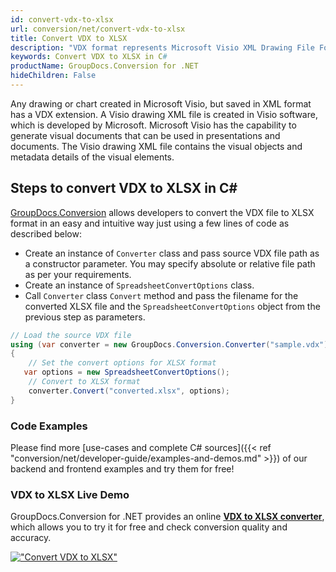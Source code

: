 ```yaml
---
id: convert-vdx-to-xlsx
url: conversion/net/convert-vdx-to-xlsx
title: Convert VDX to XLSX
description: "VDX format represents Microsoft Visio XML Drawing File Format with .vdx extension. Learn how to convert VDX to XLSX file programmatically in C# language using GroupDocs.Conversion for .NET library."
keywords: Convert VDX to XLSX in C#
productName: GroupDocs.Conversion for .NET
hideChildren: False
---
```


Any drawing or chart created in Microsoft Visio, but saved in XML format has a VDX extension. A Visio drawing XML file is created in Visio software, which is developed by Microsoft. Microsoft Visio has the capability to generate visual documents that can be used in presentations and documents. The Visio drawing XML file contains the visual objects and metadata details of the visual elements.

## Steps to convert VDX to XLSX in C#

[GroupDocs.Conversion](https://products.groupdocs.com/conversion/net) allows developers to convert the VDX file to XLSX format in an easy and intuitive way just using a few lines of code as described below:

* Create an instance of `Converter` class and pass source VDX file path as a constructor parameter. You may specify absolute or relative file path as per your requirements. 
* Create an instance of `SpreadsheetConvertOptions` class.
* Call `Converter` class `Convert` method and pass the filename for the converted XLSX file and the `SpreadsheetConvertOptions` object from the previous step as parameters.

```csharp
// Load the source VDX file
using (var converter = new GroupDocs.Conversion.Converter("sample.vdx"))
{
    // Set the convert options for XLSX format
   var options = new SpreadsheetConvertOptions();
    // Convert to XLSX format
    converter.Convert("converted.xlsx", options);
}
```

### Code Examples

Please find more [use-cases and complete C# sources]({{< ref "conversion/net/developer-guide/examples-and-demos.md" >}}) of our backend and frontend examples and try them for free!

### VDX to XLSX Live Demo

GroupDocs.Conversion for .NET provides an online [**VDX to XLSX converter**](https://products.groupdocs.app/conversion/vdx-to-xlsx), which allows you to try it for free and check conversion quality and accuracy.

[!["Convert VDX to XLSX"](conversion/net/images/convert-to-xlsx/convert-vdx-to-xlsx.png)](https://products.groupdocs.app/conversion/vdx-to-xlsx)